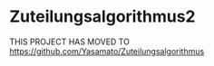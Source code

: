 # Zuteilungsalgorithmus2

THIS PROJECT HAS MOVED TO https://github.com/Yasamato/Zuteilungsalgorithmus
